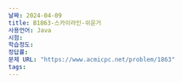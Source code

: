 ```yaml
---
날짜: 2024-04-09
title: B1863-스카이라인-쉬운거
사용언어: Java
시험: 
학습정도: 
정답률: 
문제 URL: "https://www.acmicpc.net/problem/1863"
tags:
---
```

